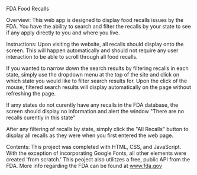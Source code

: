 FDA Food Recalls

Overview:
This web app is designed to display food recalls issues by the FDA. You have the ability to  search and filter the recalls by your state to see if any apply directly to you and where you live.

Instructions: 
Upon visiting the website, all recalls should display onto the screen. This will happen automatically and should not require any user interaction to be able to scroll through all food recalls. 

If you wanted to narrow down the search results by filtering recalls in each state, simply use the dropdown menu at the top of the site and click on which state you would like to filter search results for. Upon the click of the mouse, filtered search results will display automatically on the page without refreshing the page. 

If amy states do not curently have any recalls in the FDA database, the screen should display no information and alert the window "There are no recalls curently in this state"

After any filtering of recalls by state, simply click the "All Recalls" button to display all recalls as they were when you first entered the web page.

Contents:
This project was completed with HTML, CSS, and JavaScript. With the exception of incorporating Google Fonts, all other elements were created 'from scratch.' This peoject also utilitzes a free, public API from the FDA. More info regarding the FDA can be found at www.fda.gov